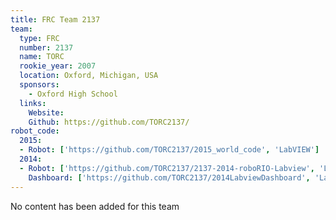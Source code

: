 ```yaml
---
title: FRC Team 2137
team:
  type: FRC
  number: 2137
  name: TORC
  rookie_year: 2007
  location: Oxford, Michigan, USA
  sponsors:
    - Oxford High School
  links:
    Website: 
    Github: https://github.com/TORC2137/
robot_code:
  2015:
  - Robot: ['https://github.com/TORC2137/2015_world_code', 'LabVIEW']
  2014:
  - Robot: ['https://github.com/TORC2137/2137-2014-roboRIO-Labview', 'LabVIEW']
    Dashboard: ['https://github.com/TORC2137/2014LabviewDashboard', 'LabVIEW']
---
```

No content has been added for this team